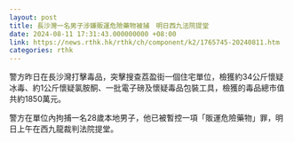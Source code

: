 ```yaml
---
layout: post
title: 長沙灣一名男子涉嫌販運危險藥物被捕　明日西九法院提堂
date: 2024-08-11 17:31:43.000000000 +08:00
link: https://news.rthk.hk/rthk/ch/component/k2/1765745-20240811.htm
categories: rthk
---
```


警方昨日在長沙灣打擊毒品，突擊搜查荔盈街一個住宅單位，檢獲約34公斤懷疑冰毒、約1公斤懷疑氯胺酮、一批電子磅及懷疑毒品包裝工具，檢獲的毒品總市值共約1850萬元。

警方在單位內拘捕一名28歲本地男子，他已被暫控一項「販運危險藥物」罪，明日上午在西九龍裁判法院提堂。
